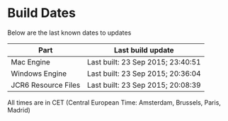 # Build Dates

Below are the last known dates to updates

Part | Last build update
-----|-----
Mac Engine | Last built: 23 Sep 2015; 23:40:51
Windows Engine | Last built: 23 Sep 2015; 20:36:04
JCR6 Resource Files | Last built: 23 Sep 2015; 20:08:39
All times are in CET (Central European Time: Amsterdam, Brussels, Paris, Madrid)



